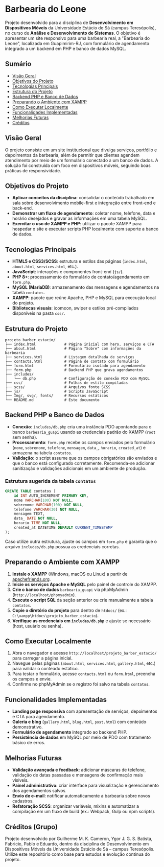 # Barbearia do Leone

Projeto desenvolvido para a disciplina de **Desenvolvimento em Dispositivos Móveis** da Universidade Estácio de Sá (campus Teresópolis), no curso de **Análise e Desenvolvimento de Sistemas**. O objetivo é apresentar um site responsivo para uma barbearia real, a "Barbearia do Leone", localizada em Guapimirim-RJ, com formulário de agendamento integrado a um backend em PHP e banco de dados MySQL.

## Sumário

- [Visão Geral](#visão-geral)
- [Objetivos do Projeto](#objetivos-do-projeto)
- [Tecnologias Principais](#tecnologias-principais)
- [Estrutura do Projeto](#estrutura-do-projeto)
- [Backend PHP e Banco de Dados](#backend-php-e-banco-de-dados)
- [Preparando o Ambiente com XAMPP](#preparando-o-ambiente-com-xampp)
- [Como Executar Localmente](#como-executar-localmente)
- [Funcionalidades Implementadas](#funcionalidades-implementadas)
- [Melhorias Futuras](#melhorias-futuras)
- [Créditos](#créditos)

## Visão Geral

O projeto consiste em um site institucional que divulga serviços, portfólio e depoimentos da barbearia, além de permitir que clientes agendem atendimento por meio de um formulário conectado a um banco de dados. A solução foi construída com foco em dispositivos móveis, seguindo boas práticas de responsividade.

## Objetivos do Projeto

- **Aplicar conceitos da disciplina**: consolidar o conteúdo trabalhado em sala sobre desenvolvimento mobile-first e integração entre front-end e back-end.
- **Demonstrar um fluxo de agendamento**: coletar nome, telefone, data e horário desejados e gravar as informações em uma tabela MySQL.
- **Exercitar o uso de XAMPP e PHP**: utilizar o pacote XAMPP para hospedar o site e executar scripts PHP localmente com suporte a banco de dados.

## Tecnologias Principais

- **HTML5 e CSS3/SCSS**: estrutura e estilos das páginas (`index.html`, `about.html`, `services.html`, etc.).
- **JavaScript**: interações e componentes front-end (`js/`).
- **PHP 8+**: processamento do formulário de contato/agendamento em `form.php`.
- **MySQL (MariaDB)**: armazenamento das mensagens e agendamentos na tabela `contatos`.
- **XAMPP**: pacote que reúne Apache, PHP e MySQL para execução local do projeto.
- **Bibliotecas visuais**: icomoon, swiper e estilos pré-compilados disponíveis na pasta `css/`.

## Estrutura do Projeto

```text
projeto_barber_estacio/
├── index.html             # Página inicial com hero, serviços e CTA
├── about.html             # Página "Sobre" com informações da barbearia
├── services.html          # Listagem detalhada de serviços
├── contacts.html          # Página de contato com formulário
├── form.html              # Formulário isolado para agendamento
├── form.php               # Backend PHP que grava agendamentos
├── includes/
│   └── db.php             # Configuração de conexão PDO com MySQL
├── css/                   # Folhas de estilo compiladas
├── scss/                  # Arquivos fonte SCSS
├── js/                    # Scripts JavaScript
├── Img/, svg/, fonts/     # Recursos estáticos
└── README.md              # Este documento
```

## Backend PHP e Banco de Dados

- **Conexão**: `includes/db.php` cria uma instância PDO apontando para o banco `barbearia_guapi` usando as credenciais padrão do XAMPP (`root` sem senha).
- **Processamento**: `form.php` recebe os campos enviados pelo formulário (`nome`, `sobrenome`, `telefone`, `mensagem`, `data_`, `horario`, `created_at`) e armazena na tabela `contatos`.
- **Validação**: o script assume que os campos obrigatórios são enviados e que o banco está configurado corretamente. Recomenda-se adicionar sanitização e validações adicionais em um ambiente de produção.

### Estrutura sugerida da tabela `contatos`

```sql
CREATE TABLE contatos (
    id INT AUTO_INCREMENT PRIMARY KEY,
    nome VARCHAR(100) NOT NULL,
    sobrenome VARCHAR(100) NOT NULL,
    telefone VARCHAR(30) NOT NULL,
    mensagem TEXT,
    data_ DATE NOT NULL,
    horario TIME NOT NULL,
    created_at DATETIME DEFAULT CURRENT_TIMESTAMP
);
```

Caso utilize outra estrutura, ajuste os campos em `form.php` e garanta que o arquivo `includes/db.php` possua as credenciais corretas.

## Preparando o Ambiente com XAMPP

1. **Instale o XAMPP** (Windows, macOS ou Linux) a partir de [apachefriends.org](https://www.apachefriends.org/).
2. **Inicie os serviços Apache e MySQL** pelo painel de controle do XAMPP.
3. **Crie o banco de dados** `barbearia_guapi` via phpMyAdmin (`http://localhost/phpmyadmin`).
4. **Execute o script SQL** da seção anterior ou crie manualmente a tabela `contatos`.
5. **Copie o diretório do projeto** para dentro de `htdocs/` (ex.: `C:\xampp\htdocs\projeto_barber_estacio`).
6. **Verifique as credenciais em `includes/db.php`** e ajuste se necessário (host, usuário ou senha).

## Como Executar Localmente

1. Abra o navegador e acesse `http://localhost/projeto_barber_estacio/` para carregar a página inicial.
2. Navegue pelas páginas (`about.html`, `services.html`, `gallery.html`, etc.) para validar o conteúdo estático.
3. Para testar o formulário, acesse `contacts.html` ou `form.html`, preencha os campos e envie.
4. Confirme no phpMyAdmin se o registro foi salvo na tabela `contatos`.

## Funcionalidades Implementadas

- **Landing page responsiva** com apresentação de serviços, depoimentos e CTA para agendamento.
- **Galeria e blog** (`gallery.html`, `blog.html`, `post.html`) com conteúdo demonstrativo.
- **Formulário de agendamento** integrado ao backend PHP.
- **Persistência de dados** em MySQL por meio de PDO com tratamento básico de erros.

## Melhorias Futuras

- **Validação avançada e feedback**: adicionar máscaras de telefone, validação de datas passadas e mensagens de confirmação mais visíveis.
- **Painel administrativo**: criar interface para visualização e gerenciamento dos agendamentos salvos.
- **Envio de e-mail**: notificar automaticamente a barbearia sobre novos cadastros.
- **Refatoração SCSS**: organizar variáveis, mixins e automatizar a compilação em um fluxo de build (ex.: Webpack, Gulp ou npm scripts).

## Créditos (Grupo)

Projeto desenvolvido por Guilherme M. K. Cameron, Ygor J. G. S. Batista, Fabricio, Pablo e Eduardo, dentro da disciplina de Desenvolvimento em Dispositivos Móveis da Universidade Estácio de Sá – campus Teresópolis. 
Utilize este repositório como base para estudos e evolução contínua do projeto.
